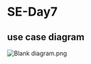 # SE-Day7
## use case diagram

![Blank diagram.png](https://github.com/hohaidangpro/SE-Day7/blob/main/Blank%20diagram.png)

